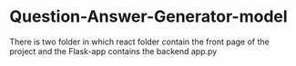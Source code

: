 ﻿# Question-Answer-Generator-model

There is two folder in which react folder contain the front page of the project
and the Flask-app contains the backend app.py


